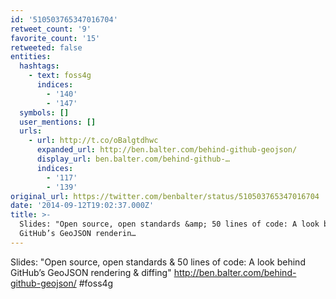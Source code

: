 ```yaml
---
id: '510503765347016704'
retweet_count: '9'
favorite_count: '15'
retweeted: false
entities:
  hashtags:
    - text: foss4g
      indices:
        - '140'
        - '147'
  symbols: []
  user_mentions: []
  urls:
    - url: http://t.co/oBalgtdhwc
      expanded_url: http://ben.balter.com/behind-github-geojson/
      display_url: ben.balter.com/behind-github-…
      indices:
        - '117'
        - '139'
original_url: https://twitter.com/benbalter/status/510503765347016704
date: '2014-09-12T19:02:37.000Z'
title: >-
  Slides: "Open source, open standards &amp; 50 lines of code: A look behind
  GitHub’s GeoJSON renderin…
---
```


Slides: "Open source, open standards &amp; 50 lines of code: A look behind GitHub’s GeoJSON rendering &amp; diffing" http://ben.balter.com/behind-github-geojson/ #foss4g